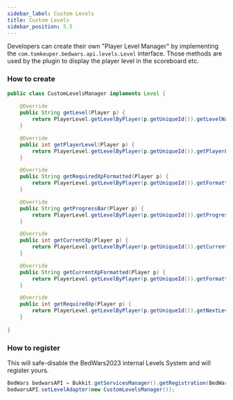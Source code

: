 ```yaml
---
sidebar_label: Custom Levels
title: Custom Levels
sidebar_position: 5.5
---
```

Developers can create their own "Player Level Manager" by implementing the `com.tomkeuper.bedwars.api.levels.Level` interface.
Those methods are used by the plugin to display the player level in the scoreboard etc.

### How to create
```java
public class CustomLevelsManager implements Level {
    
    @Override
    public String getLevel(Player p) {
        return PlayerLevel.getLevelByPlayer(p.getUniqueId()).getLevelName();
    }

    @Override
    public int getPlayerLevel(Player p) {
        return PlayerLevel.getLevelByPlayer(p.getUniqueId()).getPlayerLevel();
    }

    @Override
    public String getRequiredXpFormatted(Player p) {
        return PlayerLevel.getLevelByPlayer(p.getUniqueId()).getFormattedRequiredXp();
    }

    @Override
    public String getProgressBar(Player p) {
        return PlayerLevel.getLevelByPlayer(p.getUniqueId()).getProgress();
    }

    @Override
    public int getCurrentXp(Player p) {
        return PlayerLevel.getLevelByPlayer(p.getUniqueId()).getCurrentXp();
    }

    @Override
    public String getCurrentXpFormatted(Player p) {
        return PlayerLevel.getLevelByPlayer(p.getUniqueId()).getFormattedCurrentXp();
    }

    @Override
    public int getRequiredXp(Player p) {
        return PlayerLevel.getLevelByPlayer(p.getUniqueId()).getNextLevelCost();
    }
    
}
```

### How to register
This will safe-disable the BedWars2023 internal Levels System and will register yours.
```java
BedWars bedwarsAPI = Bukkit.getServicesManager().getRegistration(BedWars .class).getProvider();
bedwarsAPI.setLevelAdapter(new CustomLevelsManager());
```